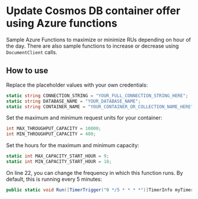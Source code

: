 # Update Cosmos DB container offer using Azure functions
Sample Azure Functions to maximize or minimize RUs depending on hour of the day. There are also sample functions to increase or decrease using `DocumentClient` calls.

## How to use
Replace the placeholder values with your own credentials:
```csharp
static string CONNECTION_STRING = "YOUR_FULL_CONNECTION_STRING_HERE";
static string DATABASE_NAME = "YOUR_DATABASE_NAME";
static string CONTAINER_NAME = "YOUR_CONTAINER_OR_COLLECTION_NAME_HERE";
```
Set the maximum and minimum request units for your container:
```csharp
int MAX_THROUGHPUT_CAPACITY = 10000;
int MIN_THROUGHPUT_CAPACITY = 400;
```
Set the hours for the maximum and minimum capacity:
```csharp
static int MAX_CAPACITY_START_HOUR = 9;
static int MIN_CAPACITY_START_HOUR = 18;
```
On line 22, you can change the frequency in which this function runs. By default, this is running every 5 minutes:
```csharp
public static void Run([TimerTrigger("0 */5 * * * *")]TimerInfo myTimer, ILogger log)
```

